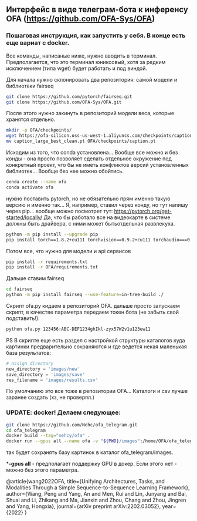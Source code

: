 ## Интерфейс в виде телеграм-бота к инференсу OFA (https://github.com/OFA-Sys/OFA)

### Пошаговая инструкция, как запустить у себя. В конце есть еще вариат с docker. 

Все команды, написаные ниже, нужно вводить в терминал. Предполагается, что это терминал юниксовый, хотя за редким исключением (типа wget) будет работать и под виндой.

Для начала нужно склонировать два репозитория: самой модели и библиотеки fairseq

```bash
git clone https://github.com/pytorch/fairseq.git
git clone https://github.com/OFA-Sys/OFA.git
```

После этого нужно закинуть в репозиторий модели веса, которые хранятся отдельно.


```bash
mkdir -p OFA/checkpoints/
wget https://ofa-silicon.oss-us-west-1.aliyuncs.com/checkpoints/caption_large_best_clean.pt
mv caption_large_best_clean.pt OFA/checkpoints/caption.pt
```

Исходим из того, что conda установлена... Вообще все можно и без конды - она просто позволяет сделать отдельное окружение под конкретный проект, что бы не иметь конфликтов версий установленных библиотек... Вообще без нее можно обойтись.


```bash
conda create --name ofa
conda activate ofa 
```

нужно поставить pytorch, но не обязательно прям именно такую версию и именно так... Я, например, ставил через конду, но тут напишу через pip... вообще можно посмотрет тут: https://pytorch.org/get-started/locally/ Да, что бы работало все на видеокарте в системе должны быть драйвера, с ними может бытьотдельная развлекуха.


```bash
python -m pip install --upgrade pip
pip install torch==1.8.2+cu111 torchvision==0.9.2+cu111 torchaudio===0.8.2 -f https://download.pytorch.org/whl/lts/1.8/torch_lts.html
```
Потом все, что нужно для модели и api сервисов

```bash
pip install -r requirements.txt
pip install -r OFA/requirements.txt
```
Дальше ставим fairseq

```bash
cd fairseq
python -m pip install fairseq --use-feature=in-tree-build ./
```

Скрипт ofa.py кидаем в репозиторий OFA. дальше просто запускаем скрипт, в качестве параметра передаем токен бота (не забыть свой подставить!).

```bash
python ofa.py 123456:ABC-DEF1234ghIkl-zyx57W2v1u123ew11
```

PS В скрипте еще есть раздел с настройкой структуры каталогов куда картинки предварительно сохраняются и где ведется некая маленькая база результатов: 

```python
# assign directory
new_directory = 'images/new'
save_directory = 'images/save'
res_filename = 'images/results.csv'
```

По умолчанию это все тоже в репозитории OFA... Каталоги и csv лучше заранее создать (хз, не проверял.) 

### UPDATE: docker! Делаем следующее:  

```bash
git clone https://github.com/Nehc/ofa_telegram.git
cd ofa_telegram
docker build --tag="nehcy/ofa" .
docker run --gpus all --name ofa -v "${PWD}/images":/home/OFA/ofa_telegram/images -e TG_TOKEN=123456:ABC-DEF1234ghIkl-zyx57W2v1u123ew11 
```
так будет сохранять базу картинок в каталог ofa_telegram/images.

\***-gpus all** - предполагает поддержку GPU в докер. Если этого нет - можно без этого параметра. 

@article{wang2022OFA,
  title={Unifying Architectures, Tasks, and Modalities Through a Simple Sequence-to-Sequence Learning Framework},
  author={Wang, Peng and Yang, An and Men, Rui and Lin, Junyang and Bai, Shuai and Li, Zhikang and Ma, Jianxin and Zhou, Chang and Zhou, Jingren and Yang, Hongxia},
  journal={arXiv preprint arXiv:2202.03052},
  year={2022}
}

